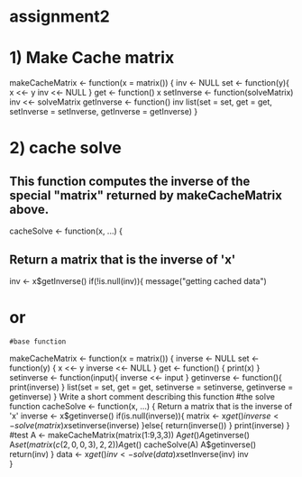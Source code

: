 # assignment2


# 1) Make Cache matrix


makeCacheMatrix <- function(x = matrix()) {
  inv <- NULL
  set <- function(y){
    x <<- y
    inv <<- NULL
  }
  get <- function() x
  setInverse <- function(solveMatrix) inv <<- solveMatrix
  getInverse <- function() inv
  list(set = set, get = get, setInverse = setInverse, getInverse = getInverse)
}



# 2) cache solve


## This function computes the inverse of the special "matrix" returned by makeCacheMatrix above.
cacheSolve <- function(x, ...) {
  ## Return a matrix that is the inverse of 'x'
  inv <- x$getInverse()
  if(!is.null(inv)){
    message("getting cached data")
    
    
    
 #   or
   
   
    #base function
makeCacheMatrix <- function(x = matrix()) {
inverse <- NULL
set <- function(y) {
x <<- y
inverse <<- NULL
}
get <- function() {
print(x)
}
setinverse <- function(input){
inverse <<- input
}
getinverse <- function(){
print(inverse)
}
list(set = set, get = get,
setinverse = setinverse,
getinverse = getinverse)
}
Write a short comment describing this function
#the solve function
cacheSolve <- function(x, ...) {
Return a matrix that is the inverse of 'x'
inverse <- x$getinverse()
if(is.null(inverse)){
matrix <- x$get()
inverse <- solve(matrix)
x$setinverse(inverse)
}else{
return(inverse())
}
print(inverse)
}
#test
A <- makeCacheMatrix(matrix(1:9,3,3))
A$get()
A$getinverse()
A$set(matrix(c(2,0,0,3),2,2))
A$get()
cacheSolve(A)
A$getinverse()
    return(inv)
  }
  data <- x$get()
  inv <- solve(data)
  x$setInverse(inv)
  inv      
}
